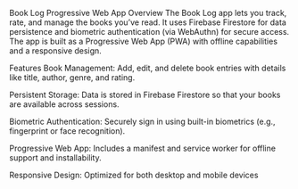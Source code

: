 Book Log Progressive Web App
Overview
The Book Log app lets you track, rate, and manage the books you’ve read. It uses Firebase Firestore for data persistence and biometric
authentication (via WebAuthn) for secure access. The app is built as a Progressive Web App (PWA) with offline capabilities and 
a responsive design.

Features
Book Management:
Add, edit, and delete book entries with details like title, author, genre, and rating.

Persistent Storage:
Data is stored in Firebase Firestore so that your books are available across sessions.

Biometric Authentication:
Securely sign in using built-in biometrics (e.g., fingerprint or face recognition).

Progressive Web App:
Includes a manifest and service worker for offline support and installability.

Responsive Design:
Optimized for both desktop and mobile devices
